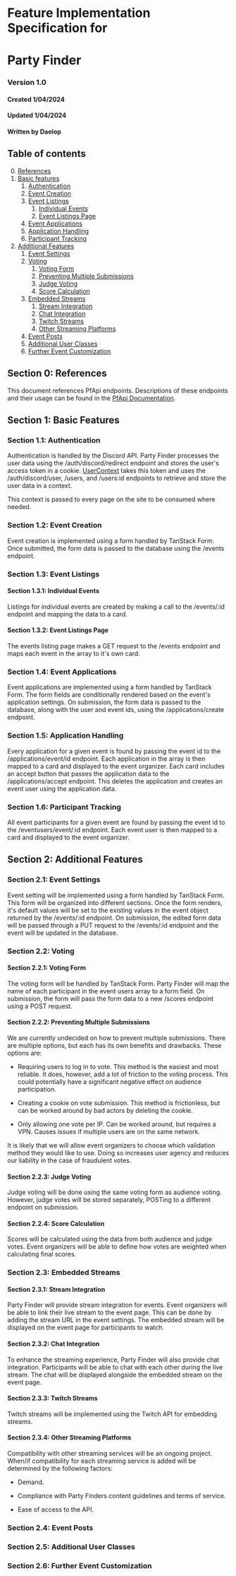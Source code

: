 # Feature Implementation Specification for

# Party Finder

### Version 1.0

#### Created 1/04/2024

#### Updated 1/04/2024

#### Written by Daelop

## Table of contents
0. [References](#0)
1. [Basic features](#1)
    1. [Authentication](#1-1)
    2. [Event Creation](#1-2)
    3. [Event Listings](#1-3)
        1. [Individual Events](#1-3-1)
        2. [Event Listings Page](#1-3-2)
    4. [Event Applications](#1-4)
    5. [Application Handling](#1-5)
    6. [Participant Tracking](#1-6)
2. [Additional Features](#2)
    1. [Event Settings](#2-1)
    2. [Voting](#2-2)
        1. [Voting Form](#2-2-1)
        2. [Preventing Multiple Submissions](#2-2-2)
        3. [Judge Voting](#2-2-3)
        4. [Score Calculation](#2-2-4)
    3. [Embedded Streams](#2-3)
        1. [Stream Integration](#2-3-1)
        2. [Chat Integration](#2-3-2)
        3. [Twitch Streams](#2-3-3)
        4. [Other Streaming Platforms](#2-3-4)
    4. [Event Posts](#2-4)
    5. [Additional User Classes](#2-5)
    6. [Further Event Customization](#2-6)

## Section 0: References <a id = "0"></a>

This document references PfApi endpoints. Descriptions of these endpoints and their usage can be found in the [PfApi Documentation](PF-Docs.JSON).

## Section 1: Basic Features <a id="1"> </a>

### Section 1.1: Authentication <a id="1-1"> </a>

Authentication is handled by the Discord API. Party Finder processes the user data using the /auth/discord/redirect endpoint and stores the user's access token in a cookie. [UserContext](../party-finder/app/context/UserContext.tsx) takes this token and uses the /auth/discord/user, /users, and /users:id endpoints to retrieve and store the user data in a context. 

This context is passed to every page on the site to be consumed where needed.

### Section 1.2: Event Creation <a id="1-2"> </a>

Event creation is implemented using a form handled by TanStack Form. Once submitted, the form data is passed to the database using the /events endpoint.

### Section 1.3: Event Listings <a id="1-3"> </a>

#### Section 1.3.1: Individual Events <a id= "1-3-1"></a>

Listings for individual events are created by making a call to the /events/:id endpoint and mapping the data to a card.

#### Section 1.3.2: Event Listings Page <a id= "1-3-2"></a>

The events listing page makes a GET request to the /events endpoint and maps each event in the array to it's own card.


### Section 1.4: Event Applications <a id="1-4"> </a>

Event applications are implemented using a form handled by TanStack Form. The form fields are conditionally rendered based on the event's application settings. On submission, the form data is passed to the database, along with the user and event ids, using the /applications/create endpoint.

### Section 1.5: Application Handling <a id="1-5"> </a>

Every application for a given event is found by passing the event id to the /applications/event/id endpoint. Each application in the array is then mapped to a card and displayed to the event organizer. Each card includes an accept button that passes the application data to the /applications/accept endpoint. This deletes the application and creates an event user using the application data.

### Section 1.6: Participant Tracking <a id="1-6"> </a>

All event participants for a given event are found by passing the event id to the /eventusers/event/:id endpoint. Each event user is then mapped to a card and displayed to the event organizer.


## Section 2: Additional Features <a id="2"> </a>


### Section 2.1: Event Settings <a id="2-1"> </a>

Event setting will be implemented using a form handled by TanStack Form. This form will be organized into different sections. Once the form renders, it's default values will be set to the existing values in the event object returned by the /events/:id endpoint. On submission, the edited form data will be passed through a PUT request to the /events/:id endpoint and the event will be updated in the database.

### Section 2.2: Voting <a id="2-2"> </a>

#### Section 2.2.1: Voting Form <a id="2-2-1"> </a>

The voting form will be handled by TanStack Form. Party Finder will map the name of each participant in the event users array to a form field. On submission, the form will pass the form data to a new /scores endpoint using a POST request.

#### Section 2.2.2: Preventing Multiple Submissions <a id="2-2-2"> </a>

We are currently undecided on how to prevent multiple submissions. There are multiple options, but each has its own benefits and drawbacks. These options are:

- Requiring users to log in to vote. This method is the easiest and most reliable. It does, however, add a lot of friction to the voting process. This could potentially have a significant negative effect on audience participation.

- Creating a cookie on vote submission. This method is frictionless, but can be worked around by bad actors by deleting the cookie.

- Only allowing one vote per IP. Can be worked around, but requires a VPN. Causes issues if multiple users are on the same network.

It is likely that we will allow event organizers to choose which validation method they would like to use. Doing so increases user agency and reduces our liability in the case of fraudulent votes.

#### Section 2.2.3: Judge Voting <a id="2-2-3"> </a>

Judge voting will be done using the same voting form as audience voting. However, judge votes will be stored separately, POSTing to a different endpoint on submission.

#### Section 2.2.4: Score Calculation <a id="2-2-4"> </a>

Scores will be calculated using the data from both audience and judge votes. Event organizers will be able to define how votes are weighted when calculating final scores.

### Section 2.3: Embedded Streams <a id="2-3"> </a>

#### Section 2.3.1: Stream Integration <a id="2-3-1"> </a>

Party Finder will provide stream integration for events. Event organizers will be able to link their live stream to the event page. This can be done by adding the stream URL in the event settings. The embedded stream will be displayed on the event page for participants to watch.

#### Section 2.3.2: Chat Integration <a id="2-3-2"> </a>

 To enhance the streaming experience, Party Finder will also provide chat integration. Participants will be able to chat with each other during the live stream. The chat will be displayed alongside the embedded stream on the event page.

#### Section 2.3.3: Twitch Streams <a id="2-3-3"> </a>

Twitch streams will be implemented using the Twitch API for embedding streams.

#### Section 2.3.4: Other Streaming Platforms <a id="2-3-4"> </a>

Compatibility with other streaming services will be an ongoing project. When/if compatibility for each streaming service is added will be determined by the following factors:

- Demand.

- Compliance with Party Finders content guidelines and terms of service.

- Ease of access to the API.

### Section 2.4: Event Posts <a id="2-4"> </a>


### Section 2.5: Additional User Classes <a id="2-5"> </a>


### Section 2.6: Further Event Customization <a id="2-6"> </a>
